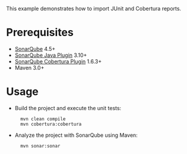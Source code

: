 This example demonstrates how to import JUnit and Cobertura reports.

Prerequisites
=============
* [SonarQube](http://www.sonarsource.org/downloads/) 4.5+
* [SonarQube Java Plugin](http://docs.sonarqube.org/display/PLUG/Java+Plugin) 3.10+
* [SonarQube Cobertura Plugin](http://docs.sonarqube.org/display/PLUG/Cobertura+Plugin) 1.6.3+
* Maven 3.0+

Usage
=====
* Build the project and execute the unit tests:

        mvn clean compile
		mvn cobertura:cobertura

* Analyze the project with SonarQube using Maven:

        mvn sonar:sonar



